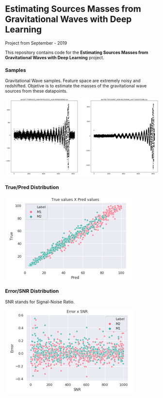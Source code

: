 # Estimating Sources Masses from Gravitational Waves with Deep Learning

Project from September - 2019

This repository contains code for the **Estimating Sources Masses from Gravitational Waves with Deep Learning** project.

### Samples
Gravitational Wave samples. Feature space are extremely noisy and redshifted. Objetive is to estimate the masses of the gravitational wave sources from these datapoints.

![samples](https://github.com/patrick-schubert/grav_waves/blob/main/samples.png)

### True/Pred Distribution

![true-pred](https://github.com/patrick-schubert/grav_waves/blob/main/true-pred.png)

### Error/SNR Distribution
SNR stands for Signal-Noise Ratio.

![error-snr](https://github.com/patrick-schubert/grav_waves/blob/main/error-snr.png)
